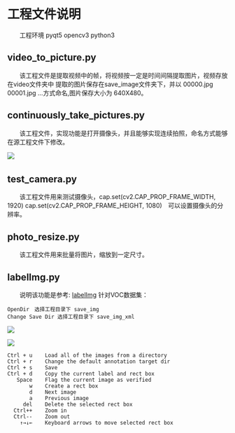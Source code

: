 
# 工程文件说明
　　工程环境 pyqt5 opencv3 python3

## video_to_picture.py

　　该工程文件是提取视频中的帧，将视频按一定是时间间隔提取图片，视频存放在video文件夹中
提取的图片保存在save_image文件夹下，并以 00000.jpg  00001.jpg ...方式命名,图片保存大小为 640X480。


## continuously_take_pictures.py

　　该工程文件，实现功能是打开摄像头，并且能够实现连续拍照，命名方式能够在源工程文件下修改。
  
![](http://ow7va355d.bkt.clouddn.com/project.png)
　　
## test_camera.py

　　该工程文件用来测试摄像头，cap.set(cv2.CAP_PROP_FRAME_WIDTH, 1920)
cap.set(cv2.CAP_PROP_FRAME_HEIGHT, 1080)　可以设置摄像头的分辨率。


## photo_resize.py

　　该工程文件用来批量将图片，缩放到一定尺寸。

## labelImg.py


　　说明该功能是参考: [labelImg](https://github.com/tzutalin/labelImg)
    针对VOC数据集：
    
    OpenDir　选择工程目录下 save_img
    Change Save Dir 选择工程目录下 save_img_xml
    
 ![](http://ow7va355d.bkt.clouddn.com/labelimg.png)
    
 ![](http://ow7va355d.bkt.clouddn.com/kuaijie.png)
    
    
    Ctrl + u	Load all of the images from a directory
    Ctrl + r	Change the default annotation target dir
    Ctrl + s	Save
    Ctrl + d	Copy the current label and rect box
       Space	Flag the current image as verified
           w	Create a rect box
           d	Next image
           a	Previous image
         del	Delete the selected rect box
      Ctrl++	Zoom in
      Ctrl--	Zoom out
        ↑→↓←	Keyboard arrows to move selected rect box